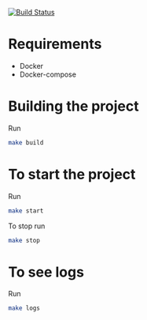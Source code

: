 [![Build Status](https://travis-ci.org/hocuheo/scraping.svg?branch=master)](https://travis-ci.org/hocuheo/scraping)

# Requirements

- Docker
- Docker-compose

# Building the project

Run

```sh
make build
```

# To start the project
Run

```sh
make start
```

To stop run 


```sh
make stop
```

# To see logs
Run

```sh
make logs
```